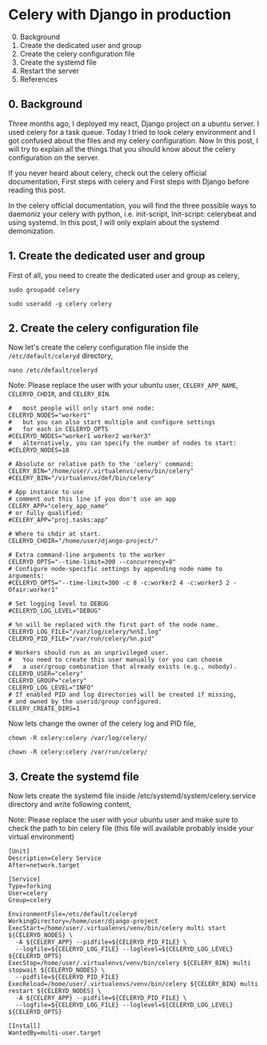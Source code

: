 # Celery with Django in production
0. Background
1. Create the dedicated user and group
2. Create the celery configuration file
3. Create the systemd file
4. Restart the server
5. References

## 0. Background
Three months ago, I deployed my react, Django project on a ubuntu server. I used celery for a task queue. Today I tried to look celery environment and I got confused about the files and my celery configuration. Now In this post, I will try to explain all the things that you should know about the celery configuration on the server.

If you never heard about celery, check out the celery official documentation, First steps with celery and First steps with Django before reading this post.

In the celery official documentation, you will find the three possible ways to daemoniz your celery with python, i.e. init-script, Init-script: celerybeat and using systemd. In this post, I will only explain about the systemd demonization.

## 1. Create the dedicated user and group
First of all, you need to create the dedicated user and group as celery,
```
sudo groupadd celery
```
```
sudo useradd -g celery celery
```

## 2. Create the celery configuration file
Now let's create the celery configuration file inside the `/etc/default/celeryd` directory,
```
nano /etc/default/celeryd
```

Note: Please replace the user with your ubuntu user, `CELERY_APP_NAME`, `CELERYD_CHDIR`, and `CELERY_BIN`.

```
#   most people will only start one node:
CELERYD_NODES="worker1"
#   but you can also start multiple and configure settings
#   for each in CELERYD_OPTS
#CELERYD_NODES="worker1 worker2 worker3"
#   alternatively, you can specify the number of nodes to start:
#CELERYD_NODES=10

# Absolute or relative path to the 'celery' command:
CELERY_BIN="/home/user/.virtualenvs/venv/bin/celery"
#CELERY_BIN="/virtualenvs/def/bin/celery"

# App instance to use
# comment out this line if you don't use an app
CELERY_APP="celery_app_name"
# or fully qualified:
#CELERY_APP="proj.tasks:app"

# Where to chdir at start.
CELERYD_CHDIR="/home/user/django-project/"

# Extra command-line arguments to the worker
CELERYD_OPTS="--time-limit=300 --concurrency=8"
# Configure node-specific settings by appending node name to arguments:
#CELERYD_OPTS="--time-limit=300 -c 8 -c:worker2 4 -c:worker3 2 -Ofair:worker1"

# Set logging level to DEBUG
#CELERYD_LOG_LEVEL="DEBUG"

# %n will be replaced with the first part of the node name.
CELERYD_LOG_FILE="/var/log/celery/%n%I.log"
CELERYD_PID_FILE="/var/run/celery/%n.pid"

# Workers should run as an unprivileged user.
#   You need to create this user manually (or you can choose
#   a user/group combination that already exists (e.g., nobody).
CELERYD_USER="celery"
CELERYD_GROUP="celery"
CELERYD_LOG_LEVEL="INFO"
# If enabled PID and log directories will be created if missing,
# and owned by the userid/group configured.
CELERY_CREATE_DIRS=1
```

Now lets change the owner of the celery log and PID file,
```
chown -R celery:celery /var/log/celery/
```
```
chown -R celery:celery /var/run/celery/
```
## 3. Create the systemd file
Now lets create the systemd file inside /etc/systemd/system/celery.service directory and write following content,

Note: Please replace the user with your ubuntu user and make sure to check the path to bin celery file (this file will available probably inside your virtual environment)
```
[Unit]
Description=Celery Service
After=network.target

[Service]
Type=forking
User=celery
Group=celery

EnvironmentFile=/etc/default/celeryd
WorkingDirectory=/home/user/django-project
ExecStart=/home/user/.virtualenvs/venv/bin/celery multi start ${CELERYD_NODES} \
  -A ${CELERY_APP} --pidfile=${CELERYD_PID_FILE} \
  --logfile=${CELERYD_LOG_FILE} --loglevel=${CELERYD_LOG_LEVEL} ${CELERYD_OPTS}
ExecStop=/home/user/.virtualenvs/venv/bin/celery ${CELERY_BIN} multi stopwait ${CELERYD_NODES} \
  --pidfile=${CELERYD_PID_FILE}
ExecReload=/home/user/.virtualenvs/venv/bin/celery ${CELERY_BIN} multi restart ${CELERYD_NODES} \
  -A ${CELERY_APP} --pidfile=${CELERYD_PID_FILE} \
  --logfile=${CELERYD_LOG_FILE} --loglevel=${CELERYD_LOG_LEVEL} ${CELERYD_OPTS}

[Install]
WantedBy=multi-user.target
```

